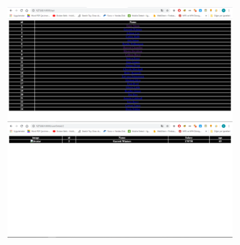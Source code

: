 ![Image of Yaktocat](https://github.com/metehansoner/laravel-api/blob/master/image/screen.PNG)
![Image of Yaktocat](https://github.com/metehansoner/laravel-api/blob/master/image/Ekran%20Al%C4%B1nt%C4%B1s%C4%B1.PNG)
